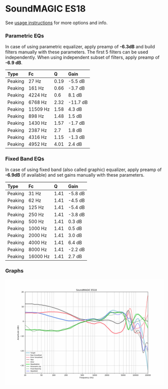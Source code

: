 # SoundMAGIC ES18
See [usage instructions](https://github.com/jaakkopasanen/AutoEq#usage) for more options and info.

### Parametric EQs
In case of using parametric equalizer, apply preamp of **-6.3dB** and build filters manually
with these parameters. The first 5 filters can be used independently.
When using independent subset of filters, apply preamp of **-6.9 dB**.

| Type    | Fc       |    Q | Gain     |
|:--------|:---------|:-----|:---------|
| Peaking | 27 Hz    | 0.19 | -5.5 dB  |
| Peaking | 161 Hz   | 0.66 | -3.7 dB  |
| Peaking | 4224 Hz  | 0.6  | 8.1 dB   |
| Peaking | 6768 Hz  | 2.32 | -11.7 dB |
| Peaking | 11509 Hz | 1.58 | 4.3 dB   |
| Peaking | 898 Hz   | 1.48 | 1.5 dB   |
| Peaking | 1430 Hz  | 1.57 | -1.7 dB  |
| Peaking | 2387 Hz  | 2.7  | 1.8 dB   |
| Peaking | 4316 Hz  | 1.15 | -1.3 dB  |
| Peaking | 4952 Hz  | 4.01 | 2.4 dB   |

### Fixed Band EQs
In case of using fixed band (also called graphic) equalizer, apply preamp of **-6.9dB**
(if available) and set gains manually with these parameters.

| Type    | Fc       |    Q | Gain    |
|:--------|:---------|:-----|:--------|
| Peaking | 31 Hz    | 1.41 | -5.8 dB |
| Peaking | 62 Hz    | 1.41 | -4.5 dB |
| Peaking | 125 Hz   | 1.41 | -5.4 dB |
| Peaking | 250 Hz   | 1.41 | -3.8 dB |
| Peaking | 500 Hz   | 1.41 | 0.3 dB  |
| Peaking | 1000 Hz  | 1.41 | 0.5 dB  |
| Peaking | 2000 Hz  | 1.41 | 3.0 dB  |
| Peaking | 4000 Hz  | 1.41 | 6.4 dB  |
| Peaking | 8000 Hz  | 1.41 | -2.2 dB |
| Peaking | 16000 Hz | 1.41 | 2.7 dB  |

### Graphs
![](./SoundMAGIC%20ES18.png)